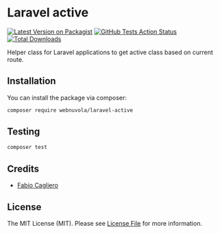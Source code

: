 # Laravel active
[![Latest Version on Packagist](https://img.shields.io/packagist/v/webnuvola/laravel-active.svg?style=flat-square)](https://packagist.org/packages/webnuvola/laravel-active)
[![GitHub Tests Action Status](https://img.shields.io/github/workflow/status/webnuvola/laravel-active/Tests?label=tests)](https://github.com/webnuvola/laravel-active/actions?query=workflow%3ATests+branch%3Amain)
[![Total Downloads](https://img.shields.io/packagist/dt/webnuvola/laravel-active.svg?style=flat-square)](https://packagist.org/packages/webnuvola/laravel-active)

Helper class for Laravel applications to get active class based on current route.

## Installation
You can install the package via composer:

```bash
composer require webnuvola/laravel-active
```

## Testing
```bash
composer test
```

## Credits
- [Fabio Cagliero](https://github.com/fab120)

## License
The MIT License (MIT). Please see [License File](LICENSE) for more information.
